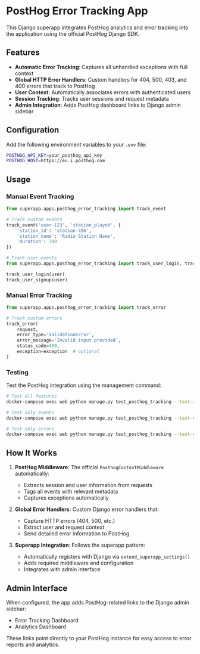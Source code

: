 # PostHog Error Tracking App

This Django superapp integrates PostHog analytics and error tracking into the application using the official PostHog Django SDK.

## Features

- **Automatic Error Tracking**: Captures all unhandled exceptions with full context
- **Global HTTP Error Handlers**: Custom handlers for 404, 500, 403, and 400 errors that track to PostHog
- **User Context**: Automatically associates errors with authenticated users
- **Session Tracking**: Tracks user sessions and request metadata
- **Admin Integration**: Adds PostHog dashboard links to Django admin sidebar

## Configuration

Add the following environment variables to your `.env` file:

```bash
POSTHOG_API_KEY=your_posthog_api_key
POSTHOG_HOST=https://eu.i.posthog.com
```

## Usage

### Manual Event Tracking

```python
from superapp.apps.posthog_error_tracking import track_event

# Track custom events
track_event('user-123', 'station_played', {
    'station_id': 'station-456',
    'station_name': 'Radio Station Name',
    'duration': 300
})

# Track user events
from superapp.apps.posthog_error_tracking import track_user_login, track_user_signup

track_user_login(user)
track_user_signup(user)
```

### Manual Error Tracking

```python
from superapp.apps.posthog_error_tracking import track_error

# Track custom errors
track_error(
    request,
    error_type='ValidationError',
    error_message='Invalid input provided',
    status_code=400,
    exception=exception  # optional
)
```

### Testing

Test the PostHog integration using the management command:

```bash
# Test all features
docker-compose exec web python manage.py test_posthog_tracking --test-all

# Test only events
docker-compose exec web python manage.py test_posthog_tracking --test-events

# Test only errors
docker-compose exec web python manage.py test_posthog_tracking --test-errors
```

## How It Works

1. **PostHog Middleware**: The official `PosthogContextMiddleware` automatically:
   - Extracts session and user information from requests
   - Tags all events with relevant metadata
   - Captures exceptions automatically

2. **Global Error Handlers**: Custom Django error handlers that:
   - Capture HTTP errors (404, 500, etc.)
   - Extract user and request context
   - Send detailed error information to PostHog

3. **Superapp Integration**: Follows the superapp pattern:
   - Automatically registers with Django via `extend_superapp_settings()`
   - Adds required middleware and configuration
   - Integrates with admin interface

## Admin Interface

When configured, the app adds PostHog-related links to the Django admin sidebar:
- Error Tracking Dashboard
- Analytics Dashboard

These links point directly to your PostHog instance for easy access to error reports and analytics.